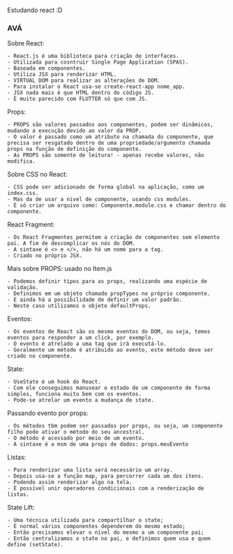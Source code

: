 Estudando react :D

### AVÁ

Sobre React:

    - React.js é uma biblioteca para criação de interfaces.
    - Utilizada para cosntruir Single Page Application (SPAS).
    - Baseada em componentes.
    - Utiliza JSX para renderizar HTML.
    - VIRTUAL DOM para realizar as alterações de DOM.
    - Para instalar o React usa-se create-react-app nome_app.
    - JSX nada mais é que HTML dentro do código JS.
    - É muito parecido com FLUTTER só que com JS.

Props:

    - PROPS são valores passados aos componentes, podem ser dinâmicos, mudando a execução devido ao valor da PROP.
    - O valor é passado como um atributo na chamada do componente, que precisa ser resgatado dentro de uma propriedade/argumento chamada props na função de definição do componente.
    - As PROPS são somente de leitura! - apenas recebe valores, não modifica.

Sobre CSS no React:

    - CSS pode ser adicionado de forma global na aplicação, como um index.css.
    - Mas da de usar a nivel de componente, usando css modules.
    - É só criar um arquivo como: Componente.module.css e chamar dentro do componente.

React Fragment:

    - Os React Fragmentes permitem a criação de componentes sem elemento pai. A fim de descomplicar os nós do DOM.
    - A sintaxe é <> e </>, não há um nome para a tag.
    - Criado no próprio JSX.

Mais sobre PROPS:
    usado no Item.js
    
    - Podemos definir tipos para as props, realizando uma espécie de validação.
    - Definimos em um objeto chamado propTypes no próprio componente.
    - E ainda há a possibilidade de definir um valor padrão.
    - Neste caso utilizamos o objeto defaultProps.

Eventos:

    - Os eventos de React são os mesmo eventos do DOM, ou seja, temos eventos para responder a um click, por exemplo.
    - O evento é atrelado a uma tag que irá executá-lo.
    - Geralmente um método é atribuido ao evento, este método deve ser criado no componente.

State:

    - UseState é um hook do React.
    - Com ele conseguimos manusear o estado de um componente de forma simples, funciona muito bem com os eventos.
    - Pode-se atrelar um evento a mudança de state.

Passando evento por props:

    - Os métodos tbm podem ser passados por props, ou seja, um componente filho pode ativar o método do seu ancestral.
    - O método é acessado por meio de um evento.
    - A sintaxe é a msm de uma props de dados: props.meuEvento

Listas:

    - Para renderizar uma lista será necessário um array.
    - Depois usa-se a função map, para percorrer cada um dos itens.
    - Podendo assim renderizar algo na tela.
    - É possível unir operadores condicionais com a renderização de listas.

State Lift:

    - Uma técnica utilizada para compartilhar o state;
    - É normal vários componentes dependerem do mesmo estado;
    - Então precisamos elevar o nível do mesmo a um componente pai;
    - Então centralizamos o state no pai, e definimos quem usa e quem define (setState).
